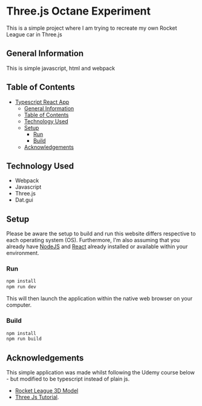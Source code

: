 # Three.js Octane Experiment
This is a simple project where I am trying to recreate my own Rocket League car in Three.js

## General Information

This is simple javascript, html and webpack

## Table of Contents

- [Typescript React App](#three.js-octane-experiment)
  - [General Information](#general-information)
  - [Table of Contents](#table-of-contents)
  - [Technology Used](#technology-used)
  - [Setup](#setup)
    - [Run](#run)
    - [Build](#build)
  - [Acknowledgements](#acknowledgements)

## Technology Used

- Webpack
- Javascript
- Three.js
- Dat.gui

## Setup

Please be aware the setup to build and run this website differs respective to each operating system (OS). Furthermore, I'm also assuming that you already have [NodeJS](https://nodejs.org/en/) and [React](https://reactjs.org) already installed or available within your environment.

### Run

```bash
npm install
npm run dev
```
This will then launch the application within the native web browser on your computer.

### Build

```bash
npm install
npm run build
```

## Acknowledgements

This simple application was made whilst following the Udemy course below - but modified to be typescript instead of plain js.

- [Rocket League 3D Model](https://skfb.ly/ooqDI)
- [Three Js Tutorial](https://www.youtube.com/watch?v=pUgWfqWZWmM&t=2529s).
